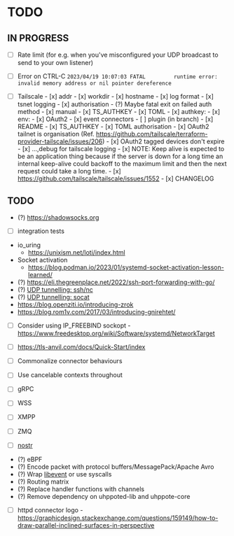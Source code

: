 # TODO

## IN PROGRESS

- [ ] Rate limit (for e.g. when you've misconfigured your UDP broadcast to send to your own listener)
- [ ] Error on CTRL-C
      ```
      2023/04/19 10:07:03 FATAL         runtime error: invalid memory address or nil pointer dereference
      ```

- [ ] Tailscale
      - [x] addr
      - [x] workdir
      - [x] hostname
      - [x] log format
      - [x] tsnet logging 
      - [x] authorisation
            - (?) Maybe fatal exit on failed auth method
            - [x] manual
            - [x] TS_AUTHKEY
            - [x] TOML
                  - [x] authkey:
                  - [x] env:
                  - [x] OAuth2
      - [x] event connectors
      - [ ] plugin (in branch)
      - [x] README
            - [x] TS_AUTHKEY
            - [x] TOML authorisation
            - [x] OAuth2 tailnet is organisation 
                  (Ref. https://github.com/tailscale/terraform-provider-tailscale/issues/206)
            - [x] OAuth2 tagged devices don't expire
            - [x] ...,debug for tailscale logging
            - [x] NOTE: Keep alive is expected to be an application thing because if the server is 
                  down for a long time an internal keep-alive could backoff to the maximum limit
                  and then the next request could take a long time. 
            - [x] https://github.com/tailscale/tailscale/issues/1552
      - [x] CHANGELOG


## TODO

- (?) https://shadowsocks.org

- [ ] integration tests
- io_uring
  - https://unixism.net/loti/index.html
- Socket activation
   - https://blog.podman.io/2023/01/systemd-socket-activation-lesson-learned/
- (?) https://eli.thegreenplace.net/2022/ssh-port-forwarding-with-go/
- (?) [UDP tunnelling: ssh/nc](https://superuser.com/questions/53103/udp-traffic-through-ssh-tunnel)
- (?) [UDP tunnelling: socat](http://www.morch.com/2011/07/05/forwarding-snmp-ports-over-ssh-using-socat/)
- https://blog.openziti.io/introducing-zrok
- https://blog.rom1v.com/2017/03/introducing-gnirehtet/

- [ ] Consider using IP_FREEBIND sockopt
      - https://www.freedesktop.org/wiki/Software/systemd/NetworkTarget

- [ ] https://tls-anvil.com/docs/Quick-Start/index

- [ ] Commonalize connector behaviours
- [ ] Use cancelable contexts throughout
- [ ] gRPC
- [ ] WSS
- [ ] XMPP
- [ ] ZMQ
- [ ] [nostr](https://github.com/nostr-protocol/nostr)

- (?) eBPF
- (?) Encode packet with protocol buffers/MessagePack/Apache Avro
- (?) Wrap [libevent](https://libevent.org) or use syscalls
- (?) Routing matrix
- (?) Replace handler functions with channels
- (?) Remove dependency on uhppoted-lib and uhppote-core
- [ ] httpd connector logo
      - https://graphicdesign.stackexchange.com/questions/159149/how-to-draw-parallel-inclined-surfaces-in-perspective

